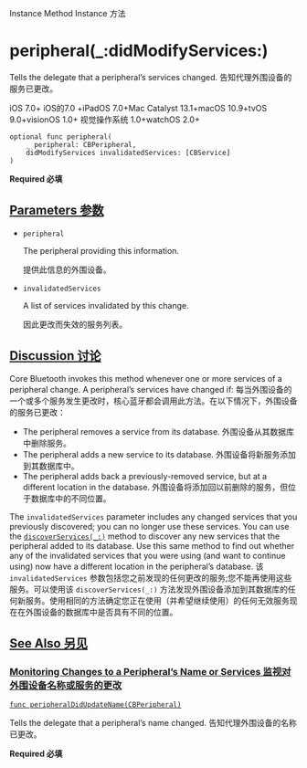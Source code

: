 Instance Method Instance 方法

# peripheral(_:didModifyServices:) 

Tells the delegate that a peripheral’s services changed.
告知代理外围设备的服务已更改。

iOS 7.0+ iOS的7.0 +iPadOS 7.0+Mac Catalyst 13.1+macOS 10.9+tvOS 9.0+visionOS 1.0+ 视觉操作系统 1.0+watchOS 2.0+

```
optional func peripheral(
    _ peripheral: CBPeripheral,
    didModifyServices invalidatedServices: [CBService]
)
```

**Required 必填**



## [Parameters 参数](https://developer.apple.com/documentation/corebluetooth/cbperipheraldelegate/peripheral(_:didmodifyservices:)#parameters)

- `peripheral`

  The peripheral providing this information. 

  提供此信息的外围设备。

- `invalidatedServices`

  A list of services invalidated by this change. 

  因此更改而失效的服务列表。

  

## [Discussion 讨论](https://developer.apple.com/documentation/corebluetooth/cbperipheraldelegate/peripheral(_:didmodifyservices:)#Discussion)

Core Bluetooth invokes this method whenever one or more services of a peripheral change. A peripheral’s services have changed if:
每当外围设备的一个或多个服务发生更改时，核心蓝牙都会调用此方法。在以下情况下，外围设备的服务已更改：

- The peripheral removes a service from its database.
  外围设备从其数据库中删除服务。
- The peripheral adds a new service to its database.
  外围设备将新服务添加到其数据库中。
- The peripheral adds back a previously-removed service, but at a different location in the database.
  外围设备将添加回以前删除的服务，但位于数据库中的不同位置。

The `invalidatedServices` parameter includes any changed services that you previously discovered; you can no longer use these services. You can use the [`discoverServices(_:)`](https://developer.apple.com/documentation/corebluetooth/cbperipheral/discoverservices(_:)) method to discover any new services that the peripheral added to its database. Use this same method to find out whether any of the invalidated services that you were using (and want to continue using) now have a different location in the peripheral’s database.
该 `invalidatedServices` 参数包括您之前发现的任何更改的服务;您不能再使用这些服务。可以使用该 `discoverServices(_:)` 方法发现外围设备添加到其数据库的任何新服务。使用相同的方法确定您正在使用（并希望继续使用）的任何无效服务现在在外围设备的数据库中是否具有不同的位置。



## [See Also 另见](https://developer.apple.com/documentation/corebluetooth/cbperipheraldelegate/peripheral(_:didmodifyservices:)#see-also)

### [Monitoring Changes to a Peripheral’s Name or Services 监视对外围设备名称或服务的更改](https://developer.apple.com/documentation/corebluetooth/cbperipheraldelegate/peripheral(_:didmodifyservices:)#Monitoring-Changes-to-a-Peripherals-Name-or-Services)

[`func peripheralDidUpdateName(CBPeripheral)`](https://developer.apple.com/documentation/corebluetooth/cbperipheraldelegate/peripheraldidupdatename(_:))

Tells the delegate that a peripheral’s name changed.
告知代理外围设备的名称已更改。

**Required 必填**
